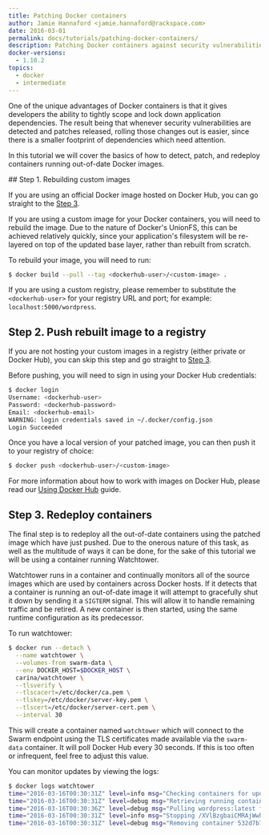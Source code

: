 ```yaml
---
title: Patching Docker containers
author: Jamie Hannaford <jamie.hannaford@rackspace.com>
date: 2016-03-01
permalink: docs/tutorials/patching-docker-containers/
description: Patching Docker containers against security vulnerabilities and outdated versions
docker-versions:
  - 1.10.2
topics:
  - docker
  - intermediate
---
```


One of the unique advantages of Docker containers is that it gives
developers the ability to tightly scope and lock down application dependencies.
The result being that whenever security vulnerabilities are detected and patches
released, rolling those changes out is easier, since there is a smaller footprint
of dependencies which need attention.

In this tutorial we will cover the basics of how to detect, patch, and redeploy
containers running out-of-date Docker images.

## Step 1. Rebuilding custom images

If you are using an official Docker image hosted on Docker Hub, you can go
straight to the [Step 3](#step-3-redeploy-containers).

If you are using a custom image for your Docker containers, you will need to
rebuild the image. Due to the nature of Docker's UnionFS, this can be achieved
relatively quickly, since your application's filesystem will be re-layered on
top of the updated base layer, rather than rebuilt from scratch.

To rebuild your image, you will need to run:

```bash
$ docker build --pull --tag <dockerhub-user>/<custom-image> .
```

If you are using a custom registry, please remember to substitute the
`<dockerhub-user>` for your registry URL and port;
for example: `localhost:5000/wordpress`.

## Step 2. Push rebuilt image to a registry

If you are not hosting your custom images in a registry (either private or
Docker Hub), you can skip this step and go straight to [Step 3](#step-3-redeploy-containers).

Before pushing, you will need to sign in using your Docker Hub credentials:

```bash
$ docker login
Username: <dockerhub-user>
Password: <dockerhub-password>
Email: <dockerhub-email>
WARNING: login credentials saved in ~/.docker/config.json
Login Succeeded
```

Once you have a local version of your patched image, you can then push it to
your registry of choice:

```bash
$ docker push <dockerhub-user>/<custom-image>
```

For more information about how to work with images on Docker Hub, please
read our [Using Docker Hub](https://getcarina.com/docs/troubleshooting/run-container-using-custom-image/#use-docker-hub)
 guide.

## Step 3. Redeploy containers

The final step is to redeploy all the out-of-date containers using the patched
image which have just pushed. Due to the onerous nature of this task, as well
as the multitude of ways it can be done, for the sake of this tutorial we will
be using a container running Watchtower.

Watchtower runs in a container and continually monitors all of the source
images which are used by containers across Docker hosts. If it detects that a
container is running an out-of-date image it will attempt to gracefully shut
it down by sending it a `SIGTERM` signal. This will allow it to handle remaining
traffic and be retired. A new container is then started, using the same
runtime configuration as its predecessor.

To run watchtower:

```bash
$ docker run --detach \
  --name watchtower \
  --volumes-from swarm-data \
  --env DOCKER_HOST=$DOCKER_HOST \
  carina/watchtower \
  --tlsverify \
  --tlscacert=/etc/docker/ca.pem \
  --tlskey=/etc/docker/server-key.pem \
  --tlscert=/etc/docker/server-cert.pem \
  --interval 30
```

This will create a container named `watchtower` which will connect to the
Swarm endpoint using the TLS certificates made available via the
`swarm-data` container. It will poll Docker Hub every 30 seconds. If this is
too often or infrequent, feel free to adjust this value.

You can monitor updates by viewing the logs:

```bash
$ docker logs watchtower
time="2016-03-16T00:30:31Z" level=info msg="Checking containers for updated images"
time="2016-03-16T00:30:31Z" level=debug msg="Retrieving running containers"
time="2016-03-16T00:30:36Z" level=debug msg="Pulling wordpress:latest for /adoring_roentgen"
time="2016-03-16T00:30:31Z" level=info msg="Stopping /XVlBzgbaiCMRAjWwhTHctcuAxhxKQFDa (532d7b7deb95f64f282b8ec42217f92ffe50ca28319a7e2b540922efc9562864) with SIGTERM"
time="2016-03-16T00:30:31Z" level=debug msg="Removing container 532d7b7deb95f64f282b8ec42217f92ffe50ca28319a7e2b540922efc9562864"
```
